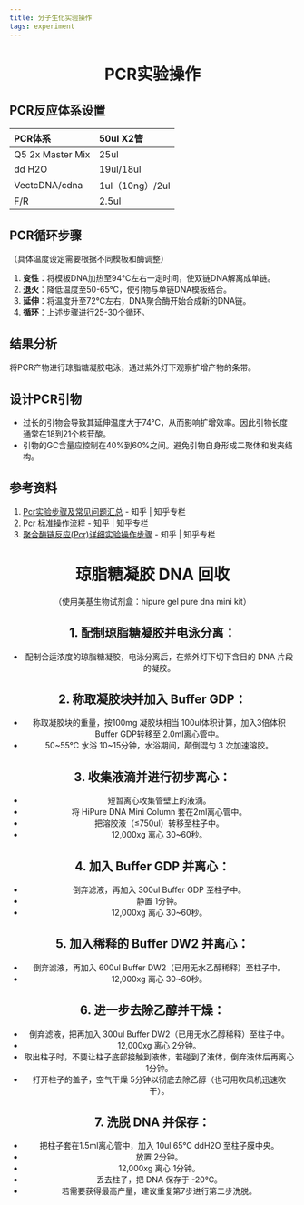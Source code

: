 ```yaml
---
title: 分子生化实验操作
tags: experiment
---
```


# <center>PCR实验操作</center>

## PCR反应体系设置

| PCR体系                                                            | 50ul X2管       |
| :---                                                              |:---            |
| Q5 2x Master Mix                                                   | 25ul           |
| dd H2O                                                             | 19ul/18ul      |
| VectcDNA/cdna                                                      | 1ul（10ng）/2ul |
| F/R                                                                | 2.5ul          |

## PCR循环步骤
（具体温度设定需要根据不同模板和酶调整）

1. **变性**：将模板DNA加热至94℃左右一定时间，使双链DNA解离成单链。
2. **退火**：降低温度至50-65℃，使引物与单链DNA模板结合。
3. **延伸**：将温度升至72℃左右，DNA聚合酶开始合成新的DNA链。
4. **循环**：上述步骤进行25-30个循环。

## 结果分析
将PCR产物进行琼脂糖凝胶电泳，通过紫外灯下观察扩增产物的条带。

## 设计PCR引物
- 过长的引物会导致其延伸温度大于74°C，从而影响扩增效率。因此引物长度通常在18到21个核苷酸。
- 引物的GC含量应控制在40%到60%之间。避免引物自身形成二聚体和发夹结构。

## 参考资料
1. [Pcr实验步骤及常见问题汇总](https://zhuanlan.zhihu.com/p/56943837)           - 知乎 | 知乎专栏
2. [Pcr 标准操作流程](https://zhuanlan.zhihu.com/p/33950762)                   - 知乎 | 知乎专栏
3. [聚合酶链反应(Pcr)详细实验操作步骤](https://www.zhihu.com/question/26452765)  - 知乎 | 知乎专栏



# <center>琼脂糖凝胶 DNA 回收<center>
<center>（使用美基生物试剂盒：hipure gel pure dna mini kit）<center>

## 1. **配制琼脂糖凝胶并电泳分离**：
   - 配制合适浓度的琼脂糖凝胶，电泳分离后，在紫外灯下切下含目的 DNA 片段的凝胶。

## 2. **称取凝胶块并加入 Buffer GDP**：
   - 称取凝胶块的重量，按100mg 凝胶块相当 100ul体积计算，加入3倍体积 Buffer GDP转移至 2.0ml离心管中。
   - 50~55℃ 水浴 10~15分钟，水浴期间，颠倒混匀 3 次加速溶胶。

## 3. **收集液滴并进行初步离心**：
   - 短暂离心收集管壁上的液滴。
   - 将 HiPure DNA Mini Column 套在2ml离心管中。
   - 把溶胶液（≤750ul）转移至柱子中。
   - 12,000xg 离心 30~60秒。

## 4. **加入 Buffer GDP 并离心**：
   - 倒弃滤液，再加入 300ul Buffer GDP 至柱子中。
   - 静置 1分钟。
   - 12,000xg 离心 30~60秒。

## 5. **加入稀释的 Buffer DW2 并离心**：
   - 倒弃滤液，再加入 600ul Buffer DW2（已用无水乙醇稀释）至柱子中。
   - 12,000xg 离心 30~60秒。

## 6. **进一步去除乙醇并干燥**：
   - 倒弃滤液，把再加入 300ul Buffer DW2（已用无水乙醇稀释）至柱子中。
   - 12,000xg 离心 2分钟。
   - 取出柱子时，不要让柱子底部接触到液体，若碰到了液体，倒弃液体后再离心 1分钟。
   - 打开柱子的盖子，空气干燥 5分钟以彻底去除乙醇（也可用吹风机迅速吹干）。

## 7. **洗脱 DNA 并保存**：
   - 把柱子套在1.5ml离心管中，加入 10ul 65℃ ddH2O 至柱子膜中央。
   - 放置 2分钟。
   - 12,000xg 离心 1分钟。
   - 丢去柱子，把 DNA 保存于 -20℃。
   - 若需要获得最高产量，建议重复第7步进行第二步洗脱。